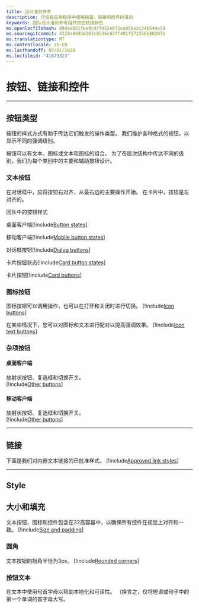 ```yaml
---
title: 设计准则参考
description: 介绍在应用程序中使用按钮、链接和控件的准则
keywords: 团队设计准则参考组件按钮链接颜色
ms.openlocfilehash: 09dad651fee9c97fd52e672ea055e2c24b549a59
ms.sourcegitcommit: 4329a94918263c85d6c65ff401f571556b80307b
ms.translationtype: MT
ms.contentlocale: zh-CN
ms.lasthandoff: 02/01/2020
ms.locfileid: "41673323"
---
```

# <a name="buttons-links-and-controls"></a>按钮、链接和控件

---

## <a name="button-types"></a>按钮类型

按钮的样式方式有助于传达它们触发的操作类型。 我们维护各种格式的按钮，以显示不同的强调级别。

按钮可以有文本、图标或文本和图标的组合。 为了在层次结构中传达不同的级别，我们为每个类别中的主要和辅助按钮设计。

### <a name="text-buttons"></a>文本按钮

在对话框中，应将按钮右对齐，从最右边的主要操作开始。 在卡片中，按钮是左对齐的。

团队中的按钮样式

桌面客户端[!include[Button states](~/includes/design/buttons-image-states.html)]

移动客户端[!include[Mobile button states](~/includes/design/buttons-mobile-image-states.html)]

对话框按钮[!include[Dialog buttons](~/includes/design/buttons-image-dialog.html)]

卡片按钮状态[!include[Card button states](~/includes/design/buttons-image-cardstates.html)]

卡片按钮[!include[Card buttons](~/includes/design/buttons-image-card.html)]

### <a name="icon-buttons"></a>图标按钮

图标按钮可以调用操作，也可以在打开和关闭时进行切换。
[!include[Icon buttons](~/includes/design/buttons-image-icon.html)]

在某些情况下，您可以对图标和文本进行配对以提高强调效果。
[!include[Icon text buttons](~/includes/design/buttons-image-icontext.html)]

### <a name="miscellaneous-buttons"></a>杂项按钮

#### <a name="desktop-clients"></a>桌面客户端
放射状按钮、复选框和切换开关。<br/>
[!include[Other buttons](~/includes/design/buttons-image-others.html)]

#### <a name="mobile-clients"></a>移动客户端
放射状按钮、复选框和切换开关。<br/>
[!include[Other buttons](~/includes/design/buttons-image-mobile-others.html)]

---

## <a name="links"></a>链接

下面是我们对内嵌文本链接的已批准样式。
[!include[Approved link styles](~/includes/design/links-image-text.html)]

---

## <a name="style"></a>Style

## <a name="size-and-padding"></a>大小和填充

文本按钮、图标和控件包含在32高容器中，以确保所有控件在视觉上对齐和一致。
[!include[Size and padding](~/includes/design/style-image-size.html)]

### <a name="rounded-corners"></a>圆角

文本按钮的拐角半径为3px。
[!include[Rounded corners](~/includes/design/style-image-corners.html)]

### <a name="button-text"></a>按钮文本

在文本中使用句首字母以帮助本地化和可读性。 （换言之，仅将短语或句子中的第一个单词的首字母大写。
